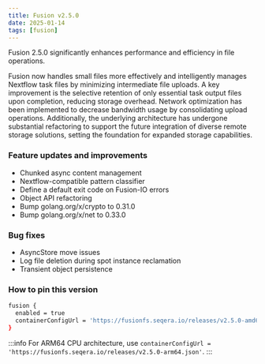 ```yaml
---
title: Fusion v2.5.0
date: 2025-01-14
tags: [fusion]
---
```


Fusion 2.5.0 significantly enhances performance and efficiency in file operations.

Fusion now handles small files more effectively and intelligently manages Nextflow task files by minimizing intermediate file uploads. A key improvement is the selective retention of only essential task output files upon completion, reducing storage overhead. Network optimization has been implemented to decrease bandwidth usage by consolidating upload operations. Additionally, the underlying architecture has undergone substantial refactoring to support the future integration of diverse remote storage solutions, setting the foundation for expanded storage capabilities.

### Feature updates and improvements

- Chunked async content management
- Nextflow-compatible pattern classifier
- Define a default exit code on Fusion-IO errors
- Object API refactoring
- Bump golang.org/x/crypto to 0.31.0
- Bump golang.org/x/net to 0.33.0

### Bug fixes

- AsyncStore move issues
- Log file deletion during spot instance reclamation
- Transient object persistence

### How to pin this version

```bash
fusion {
  enabled = true
  containerConfigUrl = 'https://fusionfs.seqera.io/releases/v2.5.0-amd64.json'
}
```

:::info
For ARM64 CPU architecture, use `containerConfigUrl = 'https://fusionfs.seqera.io/releases/v2.5.0-arm64.json'`.
:::
